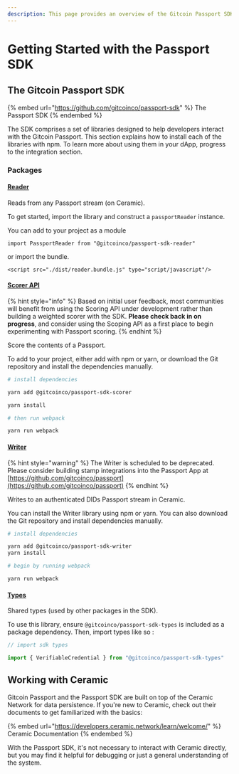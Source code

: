 ```yaml
---
description: This page provides an overview of the Gitcoin Passport SDK
---
```


# Getting Started with the Passport SDK

## The Gitcoin Passport SDK

{% embed url="https://github.com/gitcoinco/passport-sdk" %}
The Passport SDK
{% endembed %}

The SDK comprises a set of libraries designed to help developers interact with the Gitcoin Passport. This section explains how to install each of the libraries with npm. To learn more about using them in your dApp, progress to the integration section.

### Packages

#### [Reader](https://github.com/gitcoinco/passport-sdk/tree/main/packages/reader)

Reads from any Passport stream (on Ceramic).&#x20;

To get started, import the library and construct a `passportReader` instance.&#x20;

You can add to your project as a module

`import PassportReader from "@gitcoinco/passport-sdk-reader"`

or import the bundle.&#x20;

`<script src="./dist/reader.bundle.js" type="script/javascript"/>`

#### [Scorer API](https://github.com/gitcoinco/passport-sdk/tree/main/packages/scorer)

{% hint style="info" %}
Based on initial user feedback, most communities will benefit from using the Scoring API under development rather than building a weighted scorer with the SDK. **Please check back in on progress**, and consider using the Scoping API as a first place to begin experimenting with Passport scoring.
{% endhint %}

Score the contents of a Passport.&#x20;

To add to your project, either add with npm or yarn, or download the Git repository and install the dependencies manually.&#x20;

```bash
# install dependencies

yarn add @gitcoinco/passport-sdk-scorer

yarn install

# then run webpack

yarn run webpack
```

#### [Writer ](https://github.com/gitcoinco/passport-sdk/tree/main/packages/writer)

{% hint style="warning" %}
The Writer is scheduled to be deprecated. Please consider building stamp integrations into the Passport App at [https://github.com/gitcoinco/passport](https://github.com/gitcoinco/passport)
{% endhint %}

Writes to an authenticated DIDs Passport stream in Ceramic.&#x20;

You can install the Writer library using npm or yarn. You can also download the Git repository and install dependencies manually.

```bash
# install dependencies

yarn add @gitcoinco/passport-sdk-writer
yarn install

# begin by running webpack

yarn run webpack

```

#### [Types](https://github.com/gitcoinco/passport-sdk/tree/main/packages/types)

Shared types (used by other packages in the SDK).&#x20;

To use this library, ensure `@gitcoinco/passport-sdk-types` is included as a package dependency. Then, import types like so :&#x20;

```typescript
// import sdk types

import { VerifiableCredential } from "@gitcoinco/passport-sdk-types"
```



## Working with Ceramic

Gitcoin Passport and the Passport SDK are built on top of the Ceramic Network for data persistence. If you're new to Ceramic, check out their documents to get familiarized with the basics:

{% embed url="https://developers.ceramic.network/learn/welcome/" %}
Ceramic Documentation
{% endembed %}

With the Passport SDK, it's not necessary to interact with Ceramic directly, but you may find it helpful for debugging or just a general understanding of the system.

